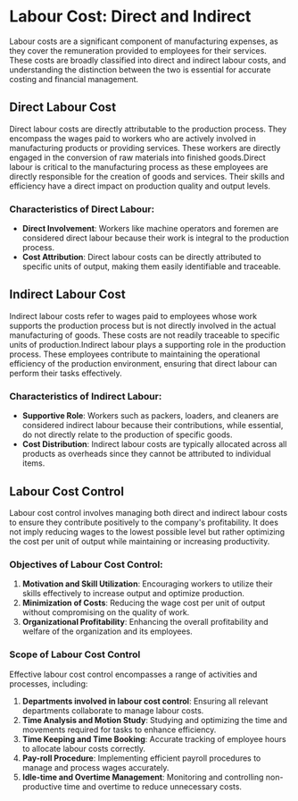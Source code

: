 # Labour Cost: Direct and Indirect

Labour costs are a significant component of manufacturing expenses, as they cover the remuneration provided to employees for their services. These costs are broadly classified into direct and indirect labour costs, and understanding the distinction between the two is essential for accurate costing and financial management.

## Direct Labour Cost

Direct labour costs are directly attributable to the production process. They encompass the wages paid to workers who are actively involved in manufacturing products or providing services. These workers are directly engaged in the conversion of raw materials into finished goods.Direct labour is critical to the manufacturing process as these employees are directly responsible for the creation of goods and services. Their skills and efficiency have a direct impact on production quality and output levels.


### Characteristics of Direct Labour:
- **Direct Involvement**: Workers like machine operators and foremen are considered direct labour because their work is integral to the production process.
- **Cost Attribution**: Direct labour costs can be directly attributed to specific units of output, making them easily identifiable and traceable.

## Indirect Labour Cost

Indirect labour costs refer to wages paid to employees whose work supports the production process but is not directly involved in the actual manufacturing of goods. These costs are not readily traceable to specific units of production.Indirect labour plays a supporting role in the production process. These employees contribute to maintaining the operational efficiency of the production environment, ensuring that direct labour can perform their tasks effectively.


### Characteristics of Indirect Labour:
- **Supportive Role**: Workers such as packers, loaders, and cleaners are considered indirect labour because their contributions, while essential, do not directly relate to the production of specific goods.
- **Cost Distribution**: Indirect labour costs are typically allocated across all products as overheads since they cannot be attributed to individual items.


## Labour Cost Control

Labour cost control involves managing both direct and indirect labour costs to ensure they contribute positively to the company's profitability. It does not imply reducing wages to the lowest possible level but rather optimizing the cost per unit of output while maintaining or increasing productivity.

### Objectives of Labour Cost Control:
1. **Motivation and Skill Utilization**: Encouraging workers to utilize their skills effectively to increase output and optimize production.
2. **Minimization of Costs**: Reducing the wage cost per unit of output without compromising on the quality of work.
3. **Organizational Profitability**: Enhancing the overall profitability and welfare of the organization and its employees.

### Scope of Labour Cost Control

Effective labour cost control encompasses a range of activities and processes, including:

1. **Departments involved in labour cost control**: Ensuring all relevant departments collaborate to manage labour costs.
2. **Time Analysis and Motion Study**: Studying and optimizing the time and movements required for tasks to enhance efficiency.
3. **Time Keeping and Time Booking**: Accurate tracking of employee hours to allocate labour costs correctly.
4. **Pay-roll Procedure**: Implementing efficient payroll procedures to manage and process wages accurately.
5. **Idle-time and Overtime Management**: Monitoring and controlling non-productive time and overtime to reduce unnecessary costs.
